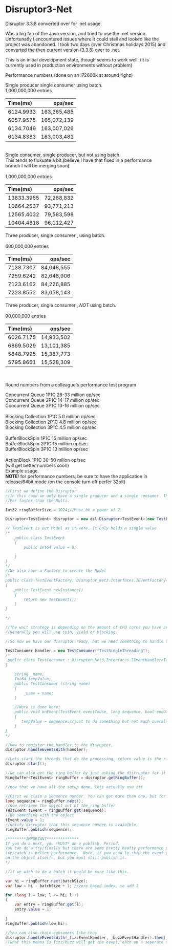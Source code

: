 # Disruptor3-Net
Disruptor 3.3.8 converted over for .net usage.

Was a big fan of the Java version, and tried to use the .net version. Unfortunatly I encountered issues where it could stall and looked like the project was abandoned.
I took two days (over Christmas holidays 2015) and converted the then current version (3.3.8) over to .net. 

This is an initial development state, though seems to work well. (it is currently used in production environments without problem)

Performance numbers (done on an i72600k at around 4ghz)
<br/>

Single producer single consumer using batch.
<br/>
1,000,000,000 entries<br/>

| Time(ms)        | ops/sec           | 
|:------------- |-------------:| 
| 6124.9933      | 163,265,485 | 
| 6057.9575	     | 165,072,139      | 
| 6134.7049 |163,007,026     | 
| 6134.8383 | 163,003,481     | 
<br/>
Single consumer, single producer, but not using batch. <br/>
This tends to fluxuate a bit.(believe I have that fixed in a performance branch I will be merging soon)<br/>
<br/>
1,000,000,000 entries<br/>

| Time(ms)        | ops/sec           | 
|:------------- |-------------:| 
| 13833.3955      |72,288,832 | 
| 10664.2537     | 93,771,213      | 
|12565.4032	 |79,583,598     | 
|10404.4818 | 96,112,427     | 

Three producer, single consumer , using batch.<br/>
<br/>
600,000,000 entries<br/>

| Time(ms)        | ops/sec           | 
|:------------- |-------------:| 
| 7138.7307      |84,048,555 | 
| 7259.6242    | 82,648,906      | 
|7123.6162	 |84,226,885     | 
|7223.8552 | 83,058,143    | 

Three producer, single consumer , *NOT* using batch.<br/>
<br/>
90,000,000 entries

| Time(ms)        | ops/sec           | 
|:------------- |-------------:| 
| 6026.7175     |14,933,502 | 
| 6869.5029    |13,101,385      | 
|5848.7995		 |15,387,773     | 
|5795.8661 | 15,528,309    | 
<br/>

Round numbers from a colleague's performance test program<br/>

Concurrent Queue 1P1C		28-33 million op/sec<br/> 
Concurrent Queue 2P1C		14-17 million op/sec<br/>
Concurrent Queue 3P1C		13-16 million op/sec<br/>
<br/>
Blocking Collection 1P1C	5.0 million op/sec<br/>
Blocking Collection 2P1C	4.8 million op/sec<br/>
Blocking Collection 3P1C	4.5 million op/sec<br/>
<br/>
BufferBlockSpin 1P1C		15 million op/sec<br/>
BufferBlockSpin 2P1C		15 million op/sec<br/>
BufferBlockSpin 3P1C		13 million op/sec<br/>
<br/>
ActionBlock 1P1C 30-50 milion op/sec<br/>
(will get better numbers soon)
<br/>
Example usage.
<br/>
**NOTE**! for performance numbers, be sure to have the application in release/64bit mode (on the console turn off perfer 32bit)
<br/>
```c#
//First we define the Disruptor
//In this case we only have a single producer and a single consumer. This allows us to use the Single mode.
//Far faster than the Multi.

Int32 ringBufferSize = 1024;//Must be a power of 2.

Disruptor<TestEvent> disruptor = new dsl.Disruptor<TestEvent>(new TestEventFactory(), ringBufferSize,ProducerType.SINGLE, new WaitStrategies.BusySpinWaitStrategy());

// TestEvent is our Model as it were. It only holds a single value
/*
	public class TestEvent
    {
        public Int64 value = 0;

    }
}
*/
//We also have a Factory to create the Model
/*
public class TestEventFactory: Disruptor_Net3.Interfaces.IEventFactory<TestEvent>
{
    public TestEvent newInstance()
    {
        return new TestEvent();
    }
}

*/

//The wait strategy is depending on the amount of CPU cores you have available. In this case we want to burn a core for lower latencies higher throughput so we choose BusySpinWait
//Generally you will use spin, yield or blocking.
```
```C#
//So now we have our disruptor ready, but we need something to handle the events that will fire so we create one.

TestConsumer handler = new TestConsumer("TestSingleThreading");
/*
 public class TestConsumer : Disruptor_Net3.Interfaces.IEventHandler<TestEvent>
{

    string _name;
    Int64 tempValue;
    public TestConsumer (string name)
    {
        _name = name;
    }

	//Work is done here!
    public void onEvent(TestEvent eventToUse, long sequence, bool endOfBatch)
    {
       tempValue = sequence;//just to do something but not much overall
    }
}
*/

//Now to register the handler to the disruptor.
disruptor.handleEventsWith(handler);

//Lets start the threads that do the processing, return value is the ring buffer.            
disruptor.start();
```
```c#
//we can also get the ring buffer by just asking the distruptor for it
RingBuffer<TestEvent> ringBuffer = disruptor.getRingBuffer();

//now that we have all the setup done, lets actually use it!

//First we claim a sequence number. You can get more than one, but for now we will just do one.
long sequence = ringBuffer.next();
//now retrieve the object out of the ring buffer
TestEvent tEvent = ringBuffer.get(sequence);
//do something with the object
tEvent.value = 1;
//notify disruptor that this sequence number is avaialble.
ringBuffer.publish(sequence);

/********IMPORTANT**************
If you do a next, you *MUST* do a publish. Period.
You can do a try/finally but there are some pretty heafty performance penalities on it
try/catch is better performance.  Note, if you need to skip the event you can set the object to be skipped such as a boolean flag
on the object itself , but you must still publish it.
*/


```
```c#
//if we wish to do a batch it would be more like this.

var hi = ringBuffer.next(batchSize);
var low = hi - batchSize + 1; //zero based index, so add 1

for (long l = low; l <= hi; l++)
{
    var entry = ringBuffer.get(l);
    entry.value = 1;
                            
}
ringBuffer.publish(low,hi);
```
```c#
//You can also chain consumers like thus
disruptor.handleEventsWith(_fizzEventHandler, _buzzEventHandler).then(_fizzBuzzEventHandler);
//what this means is fizz/buzz will get the event, each on a seperate thread at the same time. After both of these have been processed, _fizzBuzzEventHandler will then process on its own thread.   


```




